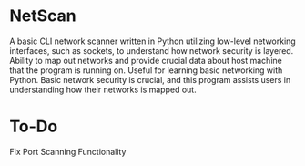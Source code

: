 # NetScan

A basic CLI network scanner written in Python utilizing low-level networking interfaces, such as sockets, to understand how network security is layered. 
Ability to map out networks and provide crucial data about host machine that the program is running on. Useful for learning basic networking with Python. Basic network security is crucial, and this program assists users in understanding how their networks is mapped out. 

# To-Do

Fix Port Scanning Functionality
